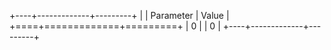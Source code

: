 +----+-------------+---------+
|    | Parameter   |   Value |
+====+=============+=========+
|  0 |             |       0 |
+----+-------------+---------+